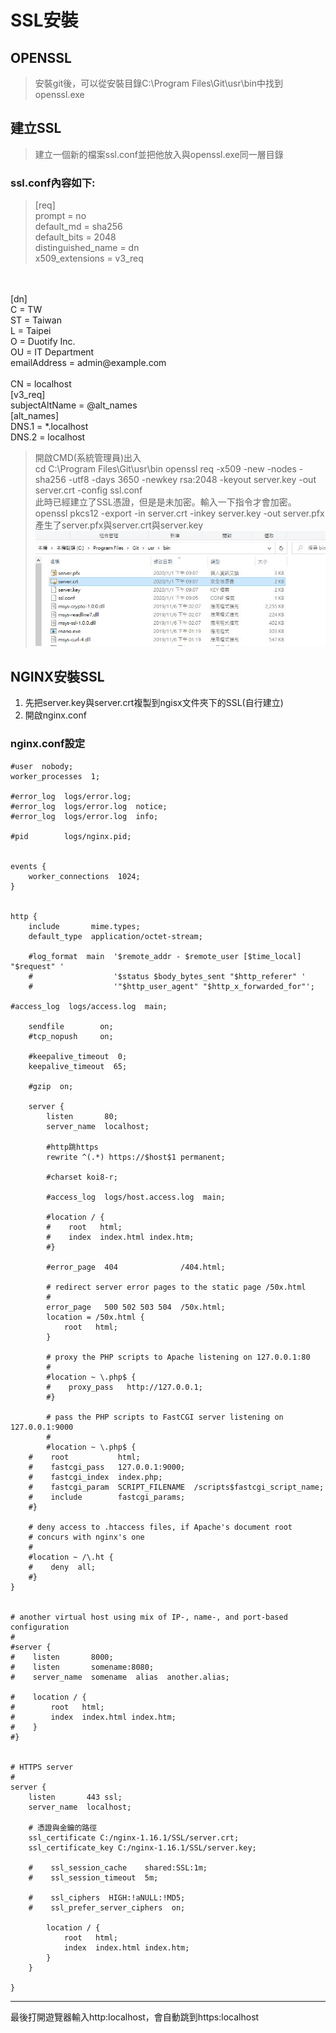  # SSL安裝

 ## OPENSSL

 >安裝git後，可以從安裝目錄C:\Program Files\Git\usr\bin中找到openssl.exe

 ## 建立SSL

 >建立一個新的檔案ssl.conf並把他放入與openssl.exe同一層目錄

### ssl.conf內容如下:

>[req]
<br/>prompt = no
<br/>default_md = sha256
<br/>default_bits = 2048
<br/>distinguished_name = dn
<br/>x509_extensions = v3_req
<br/>
<br/>[dn]
<br/>C = TW
<br/>ST = Taiwan
<br/>L = Taipei
<br/>O = Duotify Inc.
<br/>OU = IT Department
<br/>emailAddress = admin@example.com
<br/>
<br/>CN = localhost
<br/>[v3_req]
<br/>subjectAltName = @alt_names
<br/>[alt_names]
<br/>DNS.1 = *.localhost
<br/>DNS.2 = localhost

>開啟CMD(系統管理員)出入<br/>
>cd C:\Program Files\Git\usr\bin
>openssl req -x509 -new -nodes -sha256 -utf8 -days 3650 -newkey rsa:2048 -keyout server.key -out server.crt -config ssl.conf<br/>
>此時已經建立了SSL憑證，但是是未加密。輸入一下指令才會加密。<br/>
>openssl pkcs12 -export -in server.crt -inkey server.key -out server.pfx<br/>
>產生了server.pfx與server.crt與server.key
![憑證](/assets/image/憑證.JPG)

## NGINX安裝SSL

1. 先把server.key與server.crt複製到ngisx文件夾下的SSL(自行建立)
2. 開啟nginx.conf

### nginx.conf設定

    #user  nobody;
    worker_processes  1;

    #error_log  logs/error.log;
    #error_log  logs/error.log  notice;
    #error_log  logs/error.log  info;

    #pid        logs/nginx.pid;


    events {
        worker_connections  1024;
    }
    

    http {
        include       mime.types;
        default_type  application/octet-stream;

        #log_format  main  '$remote_addr - $remote_user [$time_local] "$request" '
        #                  '$status $body_bytes_sent "$http_referer" '
        #                  '"$http_user_agent" "$http_x_forwarded_for"';

    #access_log  logs/access.log  main;

        sendfile        on;
        #tcp_nopush     on;

        #keepalive_timeout  0;
        keepalive_timeout  65;

        #gzip  on;

        server {
            listen       80;
            server_name  localhost;
    
            #http跳https
    		rewrite ^(.*) https://$host$1 permanent;

    		#charset koi8-r;

            #access_log  logs/host.access.log  main;

            #location / {
            #    root   html;
            #    index  index.html index.htm;
            #}

            #error_page  404              /404.html;

            # redirect server error pages to the static page /50x.html
            #
            error_page   500 502 503 504  /50x.html;
            location = /50x.html {
                root   html;
            }

            # proxy the PHP scripts to Apache listening on 127.0.0.1:80
            #
            #location ~ \.php$ {
            #    proxy_pass   http://127.0.0.1;
            #}

            # pass the PHP scripts to FastCGI server listening on 127.0.0.1:9000
            #
            #location ~ \.php$ {
        #    root           html;
        #    fastcgi_pass   127.0.0.1:9000;
        #    fastcgi_index  index.php;
        #    fastcgi_param  SCRIPT_FILENAME  /scripts$fastcgi_script_name;
        #    include        fastcgi_params;
        #}

        # deny access to .htaccess files, if Apache's document root
        # concurs with nginx's one
        #
        #location ~ /\.ht {
        #    deny  all;
        #}
    }


    # another virtual host using mix of IP-, name-, and port-based configuration
    #
    #server {
    #    listen       8000;
    #    listen       somename:8080;
    #    server_name  somename  alias  another.alias;

    #    location / {
    #        root   html;
    #        index  index.html index.htm;
    #    }
    #}


    # HTTPS server
    #
    server {
        listen       443 ssl;
        server_name  localhost;

		# 憑證與金鑰的路徑
		ssl_certificate C:/nginx-1.16.1/SSL/server.crt;
		ssl_certificate_key C:/nginx-1.16.1/SSL/server.key;
        
        #    ssl_session_cache    shared:SSL:1m;
        #    ssl_session_timeout  5m;

        #    ssl_ciphers  HIGH:!aNULL:!MD5;
        #    ssl_prefer_server_ciphers  on;

            location / {
                root   html;
                index  index.html index.htm;
            }
        }

    }

-------

最後打開遊覽器輸入http:localhost，會自動跳到https:localhost